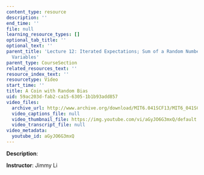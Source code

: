 ```yaml
---
content_type: resource
description: ''
end_time: ''
file: null
learning_resource_types: []
optional_tab_title: ''
optional_text: ''
parent_title: 'Lecture 12: Iterated Expectations; Sum of a Random Number of Random
  Variables'
parent_type: CourseSection
related_resources_text: ''
resource_index_text: ''
resourcetype: Video
start_time: ''
title: A Coin with Random Bias
uid: 59ac203d-fab2-ca15-6305-1b1b93add857
video_files:
  archive_url: http://www.archive.org/download/MIT6.041SCF13/MIT6_041SCF13_A_Coin_with_Random_Bias_300k.mp4
  video_captions_file: null
  video_thumbnail_file: https://img.youtube.com/vi/aGyJO6G3mxQ/default.jpg
  video_transcript_file: null
video_metadata:
  youtube_id: aGyJO6G3mxQ
---
```


**Description**:

**Instructor**: Jimmy Li